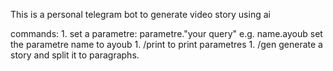This is a personal telegram bot to generate video story using ai

commands:
	1. set a parametre: parametre."your query"
	   e.g. name.ayoub set the parametre name to ayoub
	1. /print to print parametres
	1. /gen generate a story and split it to paragraphs.
